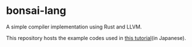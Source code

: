# bonsai-lang
A simple compiler implementation using Rust and LLVM.

This repository hosts the example codes used in [this tutorial](https://qiita.com/_53a/items/de260505610256a00dbe)(in Japanese).
